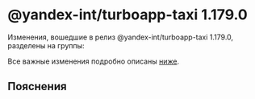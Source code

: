 # @yandex-int/turboapp-taxi 1.179.0

<!-- ЧЕЛОВЕЧЕСКОЕ ВСТУПЛЕНИЕ -->

Изменения, вошедшие в релиз @yandex-int/turboapp-taxi 1.179.0, разделены на группы:

Все важные изменения подробно описаны [ниже](#Пояснения).

## Пояснения

